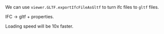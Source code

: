 We can use `viewer.GLTF.exportIfcFileAsGltf` to turn ifc files to `gltf` files.

IFC -> gltf + properties.

Loading speed will be 10x faster.

